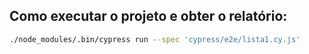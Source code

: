 ## Como executar o projeto e obter o relatório:

```sh
./node_modules/.bin/cypress run --spec 'cypress/e2e/lista1.cy.js'
```

